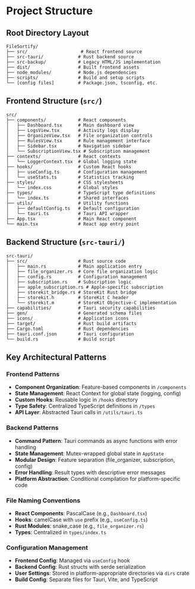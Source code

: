 # Project Structure

## Root Directory Layout

```
FileSortify/
├── src/                    # React frontend source
├── src-tauri/             # Rust backend source
├── src-backup/            # Legacy HTML/JS implementation
├── dist/                  # Built frontend assets
├── node_modules/          # Node.js dependencies
├── scripts/               # Build and setup scripts
└── [config files]         # Package.json, tsconfig, etc.
```

## Frontend Structure (`src/`)

```
src/
├── components/            # React components
│   ├── Dashboard.tsx      # Main dashboard view
│   ├── LogsView.tsx       # Activity logs display
│   ├── OrganizeView.tsx   # File organization controls
│   ├── RulesView.tsx      # Rule management interface
│   ├── Sidebar.tsx        # Navigation sidebar
│   └── SubscriptionView.tsx # Subscription management
├── contexts/              # React contexts
│   └── LoggerContext.tsx  # Global logging state
├── hooks/                 # Custom React hooks
│   ├── useConfig.ts       # Configuration management
│   └── useStats.ts        # Statistics tracking
├── styles/                # CSS stylesheets
│   └── index.css          # Global styles
├── types/                 # TypeScript type definitions
│   └── index.ts           # Shared interfaces
├── utils/                 # Utility functions
│   ├── defaultConfig.ts   # Default configuration
│   └── tauri.ts           # Tauri API wrapper
├── App.tsx                # Main React component
└── main.tsx               # React app entry point
```

## Backend Structure (`src-tauri/`)

```
src-tauri/
├── src/                   # Rust source code
│   ├── main.rs            # Main application entry
│   ├── file_organizer.rs  # Core file organization logic
│   ├── config.rs          # Configuration management
│   ├── subscription.rs    # Subscription logic
│   ├── apple_subscription.rs # Apple-specific subscription
│   ├── storekit_bridge.rs # StoreKit Rust bridge
│   ├── storekit.h         # StoreKit C header
│   └── storekit.m         # StoreKit Objective-C implementation
├── capabilities/          # Tauri security capabilities
├── gen/                   # Generated schema files
├── icons/                 # Application icons
├── target/                # Rust build artifacts
├── Cargo.toml             # Rust dependencies
├── tauri.conf.json        # Tauri configuration
└── build.rs               # Build script
```

## Key Architectural Patterns

### Frontend Patterns
- **Component Organization**: Feature-based components in `/components`
- **State Management**: React Context for global state (logging, config)
- **Custom Hooks**: Reusable logic in `/hooks` directory
- **Type Safety**: Centralized TypeScript definitions in `/types`
- **API Layer**: Abstracted Tauri calls in `/utils/tauri.ts`

### Backend Patterns
- **Command Pattern**: Tauri commands as async functions with error handling
- **State Management**: Mutex-wrapped global state in `AppState`
- **Modular Design**: Feature separation (file_organizer, subscription, config)
- **Error Handling**: Result types with descriptive error messages
- **Platform Abstraction**: Conditional compilation for platform-specific code

### File Naming Conventions
- **React Components**: PascalCase (e.g., `Dashboard.tsx`)
- **Hooks**: camelCase with `use` prefix (e.g., `useConfig.ts`)
- **Rust Modules**: snake_case (e.g., `file_organizer.rs`)
- **Types**: Centralized in `types/index.ts`

### Configuration Management
- **Frontend Config**: Managed via `useConfig` hook
- **Backend Config**: Rust structs with serde serialization
- **User Settings**: Stored in platform-appropriate directories via `dirs` crate
- **Build Config**: Separate files for Tauri, Vite, and TypeScript